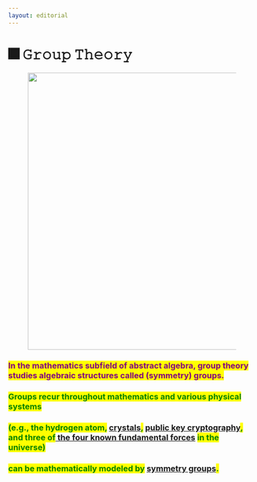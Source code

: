 ```yaml
---
layout: editorial
---
```


# 🎆 𝙶𝚛𝚘𝚞𝚙 𝚃𝚑𝚎𝚘𝚛𝚢

<figure><img src="../../../../../../.gitbook/assets/pexels-btgl-♡-18362241.jpg" alt="" width="563"><figcaption></figcaption></figure>

### <mark style="color:purple;">In the mathematics subfield of abstract algebra, group theory studies algebraic structures called (symmetry) groups.</mark>&#x20;

### <mark style="color:green;">Groups recur throughout mathematics and various physical systems</mark>&#x20;

### <mark style="color:green;">(e.g., the hydrogen atom,</mark> [crystals](../../../../alchemy/the-usdchoice-of-alchemy/undefined-2/tools-for-shielding-and-tuning/crystals/)<mark style="color:green;">,</mark> [ public key cryptography](../../../../computers/the-usdchoice-of-computers/cryptography/cryptography-is-a-right/asymmetric-cryptography.md)<mark style="color:green;">, and three of</mark>[ the four known fundamental forces](../the-four-forces/) <mark style="color:green;">in the universe)</mark>&#x20;

### <mark style="color:green;">can be mathematically modeled by</mark> [symmetry groups](../../../../alchemy/the-usdchoice-of-alchemy/a/symmetries.md)<mark style="color:green;">.</mark>&#x20;
